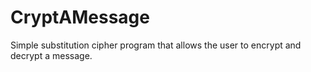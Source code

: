 # CryptAMessage
Simple substitution cipher program that allows the user to encrypt and decrypt a message. 

